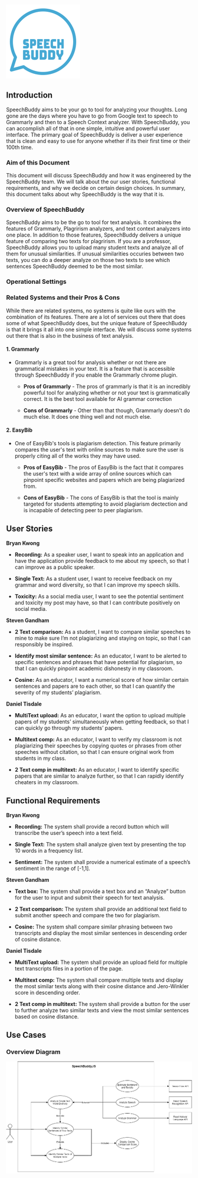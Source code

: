 ![# SpeechBuddy](/src/Images/Logo3.png)

## Introduction 

SpeechBuddy aims to be your go to tool for analyzing your thoughts. Long gone are the days where you have to go from Google text to speech to Grammarly and then to a Speech Context analyzer. With SpeechBuddy, you can accomplish all of that in one simple, intuitive and powerful user interface. The primary goal of SpeechBuddy is deliver a user experience that is clean and easy to use for anyone whether if its their first time or their 100th time. 

### Aim of this Document

This document will discuss SpeechBuddy and how it was engineered by the SpeechBuddy team. We will talk about the our user stories, functional requirements, and why we decide on certain design choices. In summary, this document talks about why SpeechBuddy is the way that it is. 

### Overview of SpeechBuddy

SpeechBuddy aims to be the go to tool for text analysis. It combines the features of Grammarly, Plagrirism analyzers, and text context analyzers into one place. In addition to those features, SpeechBuddy delivers a unique feature of comparing two texts for plagrirism. If you are a professor, SpeechBuddy allows you to upload many student texts and analyze all of them for unusual similarities. If unusual similarities occuries between two texts, you can do a deeper analyze on those two texts to see which sentences SpeechBuddy deemed to be the most similar. 

### Operational Settings 

### Related Systems and their Pros & Cons

While there are related systems, no systems is quite like ours with the combination of its features. There are a lot of services out there that does some of what SpeechBuddy does, but the unique feature of SpeechBuddy is that it brings it all into one simple interface. We will discuss some systems out there that is also in the business of text analysis. 

#### 1. Grammarly 
  * Grammarly is a great tool for analysis whether or not there are grammatical mistakes in your text. It is a feature that is accessible through SpeechBuddy if you enable the Grammarly chrome plugin. 

    * **Pros of Grammarly** - 
The pros of grammarly is that it is an incredibly powerful tool for analyzing whether or not your text is grammatically correct. It is the best tool available for AI grammar correction

    * **Cons of Grammarly** - 
Other than that though, Grammarly doesn't do much else. It does one thing well and not much else.

#### 2. EasyBib
  * One of EasyBib's tools is plagiarism detection. This feature primarily compares the user's text with online sources to make sure the user is properly citing all of the works they may have used.

    * **Pros of EasyBib** - 
The pros of EasyBib is the fact that it compares the user's text with a wide array of online sources which can pinpoint specific websites and papers which are being plagiarized from. 

    * **Cons of EasyBib** - 
The cons of EasyBib is that the tool is mainly targeted for students attempting to avoid plagiarism dectection and is incapable of detecting peer to peer plagiarism. 

## User Stories
**Bryan Kwong**
  * **Recording:** 
As a speaker user, I want to speak into an application and have the application provide feedback to me about my speech, so that I can improve as a public speaker. 

  * **Single Text:**
As a student user, I want to receive feedback on my grammar and word diversity, so that I can improve my speech skills. 
	
  * **Toxicity:**
As a social media user, I want to see the potential sentiment and toxicity my post may have, so that I can contribute positively on social media.

**Steven Gandham**
  * **2 Text comparison:**
As a student, I want to compare similar speeches to mine to make sure I’m not plagiarizing and staying on topic, so that I can responsibly be inspired.

  * **Identify most similar sentence:**
As an educator, I want to be alerted to specific sentences and phrases that have potential for plagiarism, so that I can quickly pinpoint academic dishonesty in my classroom.

  * **Cosine:**
As an educator, I want a numerical score of how similar certain sentences and papers are to each other, so that I can quantify the severity of my students’ plagiarism.

**Daniel Tisdale**
  * **MultiText upload:**
As an educator, I want the option to upload multiple papers of my students’ simultaneously when getting feedback, so that I can quickly go through my students’ papers. 

  * **Multitext comp:**
As an educator, I want to verify my classroom is not plagiarizing their speeches by copying quotes or phrases from other speeches without citation, so that I can ensure original work from students in my class. 

  * **2 Text comp in multitext:**
As an educator, I want to identify specific papers that are similar to analyze further, so that I can rapidly identify cheaters in my classroom.

## Functional Requirements 
**Bryan Kwong**
  * **Recording:**
The system shall provide a record button which will transcribe the user’s speech into a text field.

  * **Single Text:**
The system shall analyze given text by presenting the top 10 words in a frequency list.

  * **Sentiment:**
The system shall provide a numerical estimate of a speech’s sentiment in the range of [-1,1].
	
**Steven Gandham**
  * **Text box:**
The system shall provide a text box and an “Analyze” button for the user to input and submit their speech for text analysis.

  * **2 Text comparison:**
The system shall provide an additional text field to submit another speech and compare the two for plagiarism. 

  * **Cosine:**
The system shall compare similar phrasing between two transcripts and display the most similar sentences in descending order of cosine distance. 

**Daniel Tisdale**
  * **MultiText upload:**
The system shall provide an upload field for multiple text transcripts files in a portion of the page. 

  * **Multitext comp:**
The system shall compare multiple texts and display the most similar texts along with their cosine distance and Jero-Winkler score in descending order. 

  * **2 Text comp in multitext:**
The system shall provide a button for the user to further analyze two similar texts and view the most similar sentences based on cosine distance. 

## Use Cases 
 
### Overview Diagram

![Overview.jpg](/src/Images/Overview.jpg)
